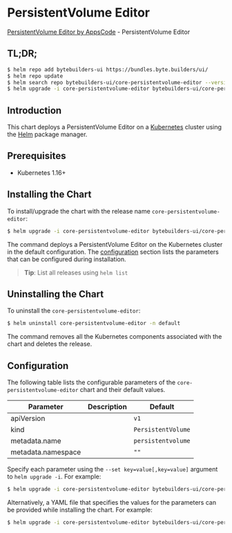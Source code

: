 # PersistentVolume Editor

[PersistentVolume Editor by AppsCode](https://byte.builders) - PersistentVolume Editor

## TL;DR;

```bash
$ helm repo add bytebuilders-ui https://bundles.byte.builders/ui/
$ helm repo update
$ helm search repo bytebuilders-ui/core-persistentvolume-editor --version=v0.4.18
$ helm upgrade -i core-persistentvolume-editor bytebuilders-ui/core-persistentvolume-editor -n default --create-namespace --version=v0.4.18
```

## Introduction

This chart deploys a PersistentVolume Editor on a [Kubernetes](http://kubernetes.io) cluster using the [Helm](https://helm.sh) package manager.

## Prerequisites

- Kubernetes 1.16+

## Installing the Chart

To install/upgrade the chart with the release name `core-persistentvolume-editor`:

```bash
$ helm upgrade -i core-persistentvolume-editor bytebuilders-ui/core-persistentvolume-editor -n default --create-namespace --version=v0.4.18
```

The command deploys a PersistentVolume Editor on the Kubernetes cluster in the default configuration. The [configuration](#configuration) section lists the parameters that can be configured during installation.

> **Tip**: List all releases using `helm list`

## Uninstalling the Chart

To uninstall the `core-persistentvolume-editor`:

```bash
$ helm uninstall core-persistentvolume-editor -n default
```

The command removes all the Kubernetes components associated with the chart and deletes the release.

## Configuration

The following table lists the configurable parameters of the `core-persistentvolume-editor` chart and their default values.

|     Parameter      | Description |            Default            |
|--------------------|-------------|-------------------------------|
| apiVersion         |             | <code>v1</code>               |
| kind               |             | <code>PersistentVolume</code> |
| metadata.name      |             | <code>persistentvolume</code> |
| metadata.namespace |             | <code>""</code>               |


Specify each parameter using the `--set key=value[,key=value]` argument to `helm upgrade -i`. For example:

```bash
$ helm upgrade -i core-persistentvolume-editor bytebuilders-ui/core-persistentvolume-editor -n default --create-namespace --version=v0.4.18 --set apiVersion=v1
```

Alternatively, a YAML file that specifies the values for the parameters can be provided while
installing the chart. For example:

```bash
$ helm upgrade -i core-persistentvolume-editor bytebuilders-ui/core-persistentvolume-editor -n default --create-namespace --version=v0.4.18 --values values.yaml
```
